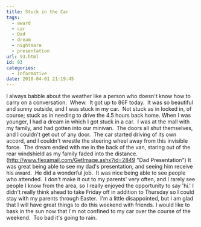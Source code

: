 ```yaml
---
title: Stuck in the Car
tags:
  - award
  - car
  - Dad
  - dream
  - nightmare
  - presentation
url: 93.html
id: 93
categories:
  - Informative
date: 2010-04-01 21:19:45
---
```


I always babble about the weather like a person who doesn't know how to carry on a conversation.  Whew.  It got up to 86F today.  It was so beautiful and sunny outside, and I was stuck in my car.  Not stuck as in locked in, of course; stuck as in needing to drive the 4.5 hours back home. When I was younger, I had a dream in which I got stuck in a car.  I was at the mall with my family, and had gotten into our minivan.  The doors all shut themselves, and I couldn't get out of any door.  The car started driving of its own accord, and I couldn't wrestle the steering wheel away from this invisible force.  The dream ended with me in the back of the van, staring out of the rear windshield as my family faded into the distance. 
(http://www.flexamail.com/GetImage.ashx?id=2849 "Dad Presentation")
It was great being able to see my dad's presentation, and seeing him receive his award.  He did a wonderful job.  It was nice being able to see people who attended.  I don't make it out to my parents' very often, and I rarely see people I know from the area, so I really enjoyed the opportunity to say 'hi.' I didn't really think ahead to take Friday off in addition to Thursday so I could stay with my parents through Easter.  I'm a little disappointed, but I am glad that I will have great things to do this weekend with friends. I would like to bask in the sun now that I'm not confined to my car over the course of the weekend.  Too bad it's going to rain.
